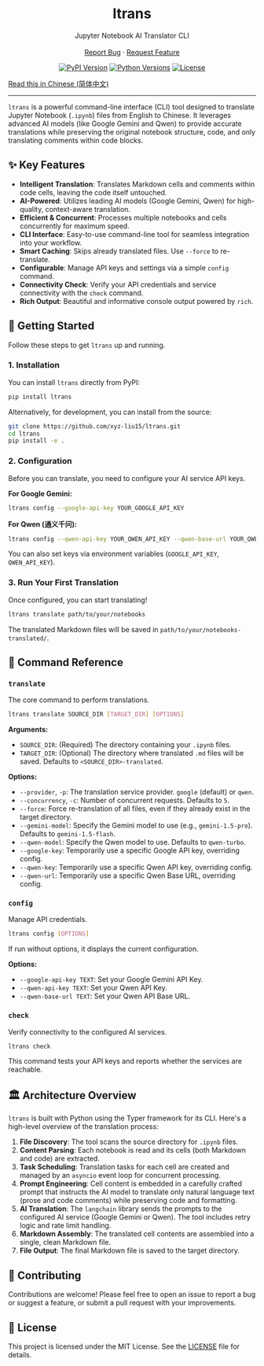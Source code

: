 <!-- Logo -->
<p align="center">
  <h1 align="center">ltrans</h1>
  <p align="center">
    Jupyter Notebook AI Translator CLI
    <br />
    <br />
    <a href="https://github.com/xyz-liu15/ltrans/issues">Report Bug</a>
    ·
    <a href="https://github.com/xyz-liu15/ltrans/issues">Request Feature</a>
  </p>
</p>

<!-- Badges -->
<p align="center">
  <a href="https://pypi.org/project/ltrans/"><img src="https://img.shields.io/pypi/v/ltrans.svg" alt="PyPI Version"></a>
  <a href="https://pypi.org/project/ltrans/"><img src="https://img.shields.io/pypi/pyversions/ltrans.svg" alt="Python Versions"></a>
  <a href="https://github.com/xyz-liu15/ltrans/blob/main/LICENSE"><img src="https://img.shields.io/github/license/xyz-liu15/ltrans" alt="License"></a>
</p>

[Read this in Chinese (简体中文)](README.zh.md)

---

`ltrans` is a powerful command-line interface (CLI) tool designed to translate Jupyter Notebook (`.ipynb`) files from English to Chinese. It leverages advanced AI models (like Google Gemini and Qwen) to provide accurate translations while preserving the original notebook structure, code, and only translating comments within code blocks.

## ✨ Key Features

*   **Intelligent Translation**: Translates Markdown cells and comments within code cells, leaving the code itself untouched.
*   **AI-Powered**: Utilizes leading AI models (Google Gemini, Qwen) for high-quality, context-aware translation.
*   **Efficient & Concurrent**: Processes multiple notebooks and cells concurrently for maximum speed.
*   **CLI Interface**: Easy-to-use command-line tool for seamless integration into your workflow.
*   **Smart Caching**: Skips already translated files. Use `--force` to re-translate.
*   **Configurable**: Manage API keys and settings via a simple `config` command.
*   **Connectivity Check**: Verify your API credentials and service connectivity with the `check` command.
*   **Rich Output**: Beautiful and informative console output powered by `rich`.

## 🚀 Getting Started

Follow these steps to get `ltrans` up and running.

### 1. Installation

You can install `ltrans` directly from PyPI:

```bash
pip install ltrans
```

Alternatively, for development, you can install from the source:

```bash
git clone https://github.com/xyz-liu15/ltrans.git
cd ltrans
pip install -e .
```

### 2. Configuration

Before you can translate, you need to configure your AI service API keys.

**For Google Gemini:**

```bash
ltrans config --google-api-key YOUR_GOOGLE_API_KEY
```

**For Qwen (通义千问):**

```bash
ltrans config --qwen-api-key YOUR_QWEN_API_KEY --qwen-base-url YOUR_QWEN_BASE_URL
```

You can also set keys via environment variables (`GOOGLE_API_KEY`, `QWEN_API_KEY`).

### 3. Run Your First Translation

Once configured, you can start translating!

```bash
ltrans translate path/to/your/notebooks
```

The translated Markdown files will be saved in `path/to/your/notebooks-translated/`.

## 📖 Command Reference

### `translate`

The core command to perform translations.

```bash
ltrans translate SOURCE_DIR [TARGET_DIR] [OPTIONS]
```

**Arguments:**

*   `SOURCE_DIR`: (Required) The directory containing your `.ipynb` files.
*   `TARGET_DIR`: (Optional) The directory where translated `.md` files will be saved. Defaults to `<SOURCE_DIR>-translated`.

**Options:**

*   `--provider`, `-p`: The translation service provider. `google` (default) or `qwen`.
*   `--concurrency`, `-c`: Number of concurrent requests. Defaults to `5`.
*   `--force`: Force re-translation of all files, even if they already exist in the target directory.
*   `--gemini-model`: Specify the Gemini model to use (e.g., `gemini-1.5-pro`). Defaults to `gemini-1.5-flash`.
*   `--qwen-model`: Specify the Qwen model to use. Defaults to `qwen-turbo`.
*   `--google-key`: Temporarily use a specific Google API key, overriding config.
*   `--qwen-key`: Temporarily use a specific Qwen API key, overriding config.
*   `--qwen-url`: Temporarily use a specific Qwen Base URL, overriding config.

### `config`

Manage API credentials.

```bash
ltrans config [OPTIONS]
```

If run without options, it displays the current configuration.

**Options:**

*   `--google-api-key TEXT`: Set your Google Gemini API Key.
*   `--qwen-api-key TEXT`: Set your Qwen API Key.
*   `--qwen-base-url TEXT`: Set your Qwen API Base URL.

### `check`

Verify connectivity to the configured AI services.

```bash
ltrans check
```

This command tests your API keys and reports whether the services are reachable.

## 🏛️ Architecture Overview

`ltrans` is built with Python using the Typer framework for its CLI. Here's a high-level overview of the translation process:

1.  **File Discovery**: The tool scans the source directory for `.ipynb` files.
2.  **Content Parsing**: Each notebook is read and its cells (both Markdown and code) are extracted.
3.  **Task Scheduling**: Translation tasks for each cell are created and managed by an `asyncio` event loop for concurrent processing.
4.  **Prompt Engineering**: Cell content is embedded in a carefully crafted prompt that instructs the AI model to translate only natural language text (prose and code comments) while preserving code and formatting.
5.  **AI Translation**: The `langchain` library sends the prompts to the configured AI service (Google Gemini or Qwen). The tool includes retry logic and rate limit handling.
6.  **Markdown Assembly**: The translated cell contents are assembled into a single, clean Markdown file.
7.  **File Output**: The final Markdown file is saved to the target directory.

## 🤝 Contributing

Contributions are welcome! Please feel free to open an issue to report a bug or suggest a feature, or submit a pull request with your improvements.

## 📄 License

This project is licensed under the MIT License. See the [LICENSE](LICENSE) file for details.
